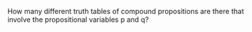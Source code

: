 How many different truth tables of compound propositions are there that involve the propositional variables p and q?

